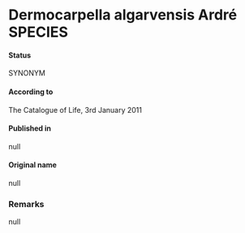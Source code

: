 Dermocarpella algarvensis Ardré SPECIES
=======

#### Status
SYNONYM

#### According to
The Catalogue of Life, 3rd January 2011

#### Published in
null

#### Original name
null

### Remarks
null